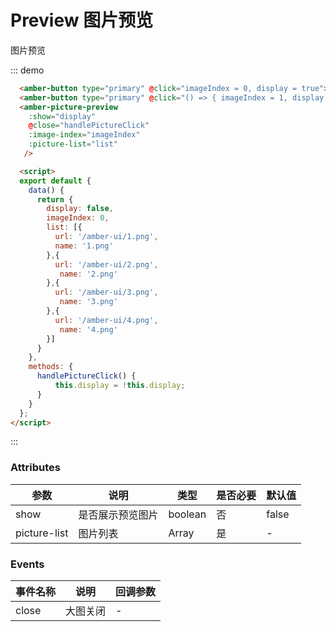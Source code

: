 # Preview 图片预览
  图片预览

::: demo
```html
  <amber-button type="primary" @click="imageIndex = 0, display = true">预览图片</amber-button>
  <amber-button type="primary" @click="() => { imageIndex = 1, display = true }">预览第2张图片</amber-button>
  <amber-picture-preview 
    :show="display" 
    @close="handlePictureClick" 
    :image-index="imageIndex"
    :picture-list="list" 
   />

  <script>
  export default {
    data() {
      return {
        display: false,
        imageIndex: 0,
        list: [{
          url: '/amber-ui/1.png',
          name: '1.png'
        },{
          url: '/amber-ui/2.png',
           name: '2.png'
        },{
          url: '/amber-ui/3.png',
           name: '3.png'
        },{
          url: '/amber-ui/4.png',
           name: '4.png'
        }]
      }
    },
    methods: {
      handlePictureClick() {
          this.display = !this.display;
      }
    }
  };
</script>
```
:::

### Attributes


| 参数 | 说明 | 类型 | 是否必要 | 默认值 |
| --- | ---  | --- |  ---    | --- |
| show | 是否展示预览图片 | boolean | 否 | false |
| picture-list | 图片列表 | Array | 是 | - |


### Events
| 事件名称 | 说明 | 回调参数 | 
| --- | ---  | --- |  
| close| 大图关闭 | - |


